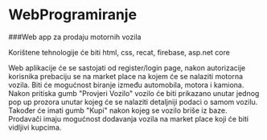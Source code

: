 # WebProgramiranje

###Web app za prodaju motornih vozila

Korištene tehnologije će biti html, css, recat, firebase, asp.net core

Web aplikacije će se sastojati od register/login page, nakon autorizacije korisnika prebaciju se na market place na kojem će se nalaziti motorna vozila. Biti će mogućnost biranje između automobila, motora i kamiona. Nakon pritiska gumb "Provjeri Vozilo"  vozilo će biti prikazano unutar jednog pop up prozora unutar kojeg će se nalaziti detaljniji podaci o samom vozilu. Također će imati gumb "Kupi" nakon kojeg se vozilo briše iz baze. Prodavači imaju mogućnost dodavanja vozila na market place koji će biti vidljivi kupcima.
